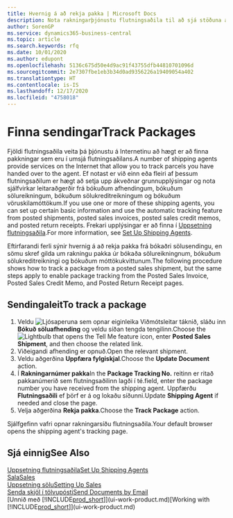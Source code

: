```yaml
---
title: Hvernig á að rekja pakka | Microsoft Docs
description: Nota rakningarþjónustu flutningsaðila til að sjá stöðuna á sendingu.
author: SorenGP
ms.service: dynamics365-business-central
ms.topic: article
ms.search.keywords: rfq
ms.date: 10/01/2020
ms.author: edupont
ms.openlocfilehash: 5136c675d50e4d9ac91f43755dfb44810701096d
ms.sourcegitcommit: 2e7307fbe1eb3b34d0ad9356226a19409054a402
ms.translationtype: HT
ms.contentlocale: is-IS
ms.lasthandoff: 12/17/2020
ms.locfileid: "4758018"
---
```

# <a name="track-packages"></a><span data-ttu-id="6df48-103">Finna sendingar</span><span class="sxs-lookup"><span data-stu-id="6df48-103">Track Packages</span></span>

<span data-ttu-id="6df48-104">Fjöldi flutningsaðila veita þá þjónustu á Internetinu að hægt er að finna pakkningar sem eru í umsjá flutningsaðilans.</span><span class="sxs-lookup"><span data-stu-id="6df48-104">A number of shipping agents provide services on the Internet that allow you to track parcels you have handed over to the agent.</span></span> <span data-ttu-id="6df48-105">Ef notast er við einn eða fleiri af þessum flutningsaðilum er hægt að setja upp ákveðnar grunnupplýsingar og nota sjálfvirkar leitaraðgerðir frá bókuðum afhendingum, bókuðum sölureikningum, bókuðum sölukreditreikningum og bókuðum vöruskilamóttökum.</span><span class="sxs-lookup"><span data-stu-id="6df48-105">If you use one or more of these shipping agents, you can set up certain basic information and use the automatic tracking feature from posted shipments, posted sales invoices, posted sales credit memos, and posted return receipts.</span></span> <span data-ttu-id="6df48-106">Frekari upplýsingar er að finna í [Uppsetning flutningsaðila](sales-how-to-set-up-shipping-agents.md).</span><span class="sxs-lookup"><span data-stu-id="6df48-106">For more information, see [Set Up Shipping Agents](sales-how-to-set-up-shipping-agents.md).</span></span>  

<span data-ttu-id="6df48-107">Eftirfarandi ferli sýnir hvernig á að rekja pakka frá bókaðri sölusendingu, en sömu skref gilda um rakningu pakka úr bókaða sölureikningnum, bókuðum sölukreditreikningi og bókuðum móttökukvittunum.</span><span class="sxs-lookup"><span data-stu-id="6df48-107">The following procedure shows how to track a package from a posted sales shipment, but the same steps apply to enable package tracking from the Posted Sales Invoice, Posted Sales Credit Memo, and Posted Return Receipt pages.</span></span>  

## <a name="to-track-a-package"></a><span data-ttu-id="6df48-108">Sendingaleit</span><span class="sxs-lookup"><span data-stu-id="6df48-108">To track a package</span></span>

1. <span data-ttu-id="6df48-109">Veldu ![Ljósaperuna sem opnar eiginleika Viðmótsleitar](media/ui-search/search_small.png "Segðu mér hvað þú vilt gera") táknið, sláðu inn **Bókuð söluafhending** og veldu síðan tengda tengilinn.</span><span class="sxs-lookup"><span data-stu-id="6df48-109">Choose the ![Lightbulb that opens the Tell Me feature](media/ui-search/search_small.png "Tell me what you want to do") icon, enter **Posted Sales Shipment**, and then choose the related link.</span></span>
2. <span data-ttu-id="6df48-110">Viðeigandi afhending er opnuð.</span><span class="sxs-lookup"><span data-stu-id="6df48-110">Open the relevant shipment.</span></span>
3. <span data-ttu-id="6df48-111">Veldu aðgerðina **Uppfæra fylgiskjal**.</span><span class="sxs-lookup"><span data-stu-id="6df48-111">Choose the **Update Document** action.</span></span>
4. <span data-ttu-id="6df48-112">Í **Rakningarnúmer pakka**</span><span class="sxs-lookup"><span data-stu-id="6df48-112">In the **Package Tracking No.**</span></span> <span data-ttu-id="6df48-113">reitinn er ritað pakkanúmerið sem flutningsaðilinn lagði í té.</span><span class="sxs-lookup"><span data-stu-id="6df48-113">field, enter the package number you have received from the shipping agent.</span></span> <span data-ttu-id="6df48-114">Uppfærðu **Flutningsaðili** ef þörf er á og lokaðu síðunni.</span><span class="sxs-lookup"><span data-stu-id="6df48-114">Update **Shipping Agent** if needed and close the page.</span></span>
5. <span data-ttu-id="6df48-115">Velja aðgerðina **Rekja pakka**.</span><span class="sxs-lookup"><span data-stu-id="6df48-115">Choose the **Track Package** action.</span></span>

<span data-ttu-id="6df48-116">Sjálfgefinn vafri opnar rakningarsíðu flutningsaðila.</span><span class="sxs-lookup"><span data-stu-id="6df48-116">Your default browser opens the shipping agent's tracking page.</span></span>

## <a name="see-also"></a><span data-ttu-id="6df48-117">Sjá einnig</span><span class="sxs-lookup"><span data-stu-id="6df48-117">See Also</span></span>

[<span data-ttu-id="6df48-118">Uppsetning flutningsaðila</span><span class="sxs-lookup"><span data-stu-id="6df48-118">Set Up Shipping Agents</span></span>](sales-how-to-set-up-shipping-agents.md)  
[<span data-ttu-id="6df48-119">Sala</span><span class="sxs-lookup"><span data-stu-id="6df48-119">Sales</span></span>](sales-manage-sales.md)  
[<span data-ttu-id="6df48-120">Uppsetning sölu</span><span class="sxs-lookup"><span data-stu-id="6df48-120">Setting Up Sales</span></span>](sales-setup-sales.md)  
[<span data-ttu-id="6df48-121">Senda skjöl í tölvupósti</span><span class="sxs-lookup"><span data-stu-id="6df48-121">Send Documents by Email</span></span>](ui-how-send-documents-email.md)  
<span data-ttu-id="6df48-122">[Unnið með [!INCLUDE[prod_short](includes/prod_short.md)]](ui-work-product.md)</span><span class="sxs-lookup"><span data-stu-id="6df48-122">[Working with [!INCLUDE[prod_short](includes/prod_short.md)]](ui-work-product.md)</span></span>
